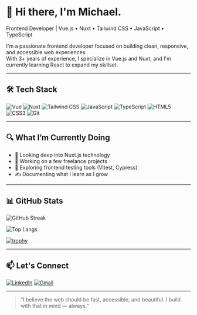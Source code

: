 
# 👋 Hi there, I'm Michael.

Frontend Developer | Vue.js • Nuxt • Tailwind CSS • JavaScript • TypeScript

I'm a passionate frontend developer focused on building clean, responsive, and accessible web experiences.  
With 3+ years of experience, I specialize in Vue.js and Nuxt, and I'm currently learning React to expand my skillset.

---

## 🛠️ Tech Stack

![Vue](https://img.shields.io/badge/-Vue.js-4FC08D?style=flat-square&logo=vue.js&logoColor=white)
![Nuxt](https://img.shields.io/badge/-Nuxt.js-00C58E?style=flat-square&logo=nuxt.js&logoColor=white)
![Tailwind CSS](https://img.shields.io/badge/-TailwindCSS-38B2AC?style=flat-square&logo=tailwind-css&logoColor=white)
![JavaScript](https://img.shields.io/badge/-JavaScript-F7DF1E?style=flat-square&logo=javascript&logoColor=black)
![TypeScript](https://img.shields.io/badge/-TypeScript-3178C6?style=flat-square&logo=typescript&logoColor=white)
![HTML5](https://img.shields.io/badge/-HTML5-E34F26?style=flat-square&logo=html5&logoColor=white)
![CSS3](https://img.shields.io/badge/-CSS3-1572B6?style=flat-square&logo=css3&logoColor=white)
![Git](https://img.shields.io/badge/-Git-F05032?style=flat-square&logo=git&logoColor=white)

---

## 🔍 What I’m Currently Doing
- 🌱 Looking deep into Nuxt.js technology
- 🚀 Working on a few freelance projects
- 🧪 Exploring frontend testing tools (Vitest, Cypress)
- ✍️ Documenting what I learn as I grow

---

## 📊 GitHub Stats

![GitHub Streak](https://streak-stats.demolab.com?user=MichaelAdedotun&theme=radical)

![Top Langs](https://github-readme-stats.vercel.app/api/top-langs/?username=MichaelAdedotun&layout=compact&theme=radical&hide_progress=false)

[![trophy](https://github-profile-trophy.vercel.app/?username=MichaelAdedotun&theme=radical&row=1&margin-w=10)](https://github.com/ryo-ma/github-profile-trophy)


---

## 📫 Let's Connect

[![LinkedIn](https://img.shields.io/badge/-LinkedIn-0A66C2?style=flat-square&logo=linkedin&logoColor=white)](https://www.linkedin.com/in/adedotun-adeyemo/)
[![Gmail](https://img.shields.io/badge/-Email-D14836?style=flat-square&logo=gmail&logoColor=white)](mailto:adedotun2096@gmail.com)

---

> “I believe the web should be fast, accessible, and beautiful. I build with that in mind — always.”

